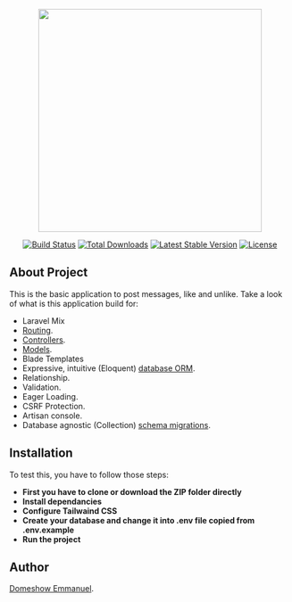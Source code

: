 <p align="center"><a href="https://laravel.com" target="_blank"><img src="https://raw.githubusercontent.com/laravel/art/master/logo-lockup/5%20SVG/2%20CMYK/1%20Full%20Color/laravel-logolockup-cmyk-red.svg" width="400"></a></p>

<p align="center">
<a href="https://travis-ci.org/laravel/framework"><img src="https://travis-ci.org/laravel/framework.svg" alt="Build Status"></a>
<a href="https://packagist.org/packages/laravel/framework"><img src="https://img.shields.io/packagist/dt/laravel/framework" alt="Total Downloads"></a>
<a href="https://packagist.org/packages/laravel/framework"><img src="https://img.shields.io/packagist/v/laravel/framework" alt="Latest Stable Version"></a>
<a href="https://packagist.org/packages/laravel/framework"><img src="https://img.shields.io/packagist/l/laravel/framework" alt="License"></a>
</p>

## About Project

This is the basic application to post messages, like and unlike.
Take a look of what is this application build for:

- Laravel Mix
- [Routing](https://laravel.com/docs/routing).
- [Controllers](https://laravel.com/docs/controllers).
- [Models](https://laravel.com/docs/Models).
- Blade Templates
- Expressive, intuitive (Eloquent) [database ORM](https://laravel.com/docs/eloquent).
- Relationship.
- Validation.
- Eager Loading.
- CSRF Protection.
- Artisan console.
- Database agnostic (Collection) [schema migrations](https://laravel.com/docs/migrations).
## Installation

To test this, you have to follow those steps:

- **First you have to clone or download the ZIP folder directly**
- **Install dependancies**
- **Configure Tailwaind CSS**
- **Create your database and change it into .env file copied from .env.example**
- **Run the project**

## Author

[Domeshow Emmanuel](https://github.com.com/Domeshow).

